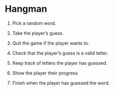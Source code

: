 # Hangman
1. Pick a random word.



2. Take the player’s guess.




3. Quit the game if the player wants to.



4. Check that the player’s guess is a valid letter.



5. Keep track of letters the player has guessed.


6. Show the player their progress.



7. Finish when the player has guessed the word.
